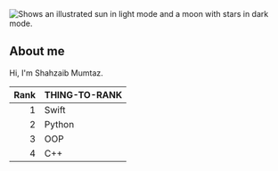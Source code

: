 <picture>
  <source media="(prefers-color-scheme: dark)" srcset="https://github.com/Shahzaib2210/Shahzaib2210/assets/98727898/3f17d38c-4ddc-49fd-9d60-724f788df7d4">
  <source media="(prefers-color-scheme: light)" srcset="https://github.com/Shahzaib2210/Shahzaib2210/assets/98727898/3f17d38c-4ddc-49fd-9d60-724f788df7d4">
  <img alt="Shows an illustrated sun in light mode and a moon with stars in dark mode." src="https://github.com/Shahzaib2210/Shahzaib2210/assets/98727898/3f17d38c-4ddc-49fd-9d60-724f788df7d4">
</picture>


## About me

Hi, I'm Shahzaib Mumtaz.

| Rank | THING-TO-RANK |
|-----:|---------------|
|     1| Swift         |
|     2| Python        |
|     3| OOP           |
|     4| C++           |



<!--
**Shahzaib2210/Shahzaib2210** is a ✨ _special_ ✨ repository because its `README.md` (this file) appears on your GitHub profile.

Here are some ideas to get you started:

- 🔭 I’m currently working on ...
- 🌱 I’m currently learning ...
- 👯 I’m looking to collaborate on ...
- 🤔 I’m looking for help with ...
- 💬 Ask me about ...
- 📫 How to reach me: ...
- 😄 Pronouns: ...
- ⚡ Fun fact: ...
-->
